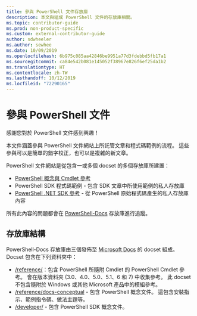 ```yaml
---
title: 參與 PowerShell 文件存放庫
description: 本文與組成 PowerShell 文件的存放庫相關。
ms.topic: contributor-guide
ms.prod: non-product-specific
ms.custom: external-contributor-guide
author: sdwheeler
ms.author: sewhee
ms.date: 10/09/2019
ms.openlocfilehash: 6b975c085aa42846be9951a77d3fdebbd5fb17a1
ms.sourcegitcommit: ca84e542b081e145052f38967e826f6ef25da1b2
ms.translationtype: HT
ms.contentlocale: zh-TW
ms.lasthandoff: 10/12/2019
ms.locfileid: "72290165"
---
```

# <a name="contributing-to-powershell-documentation"></a>參與 PowerShell 文件

感謝您對於 PowerShell 文件感到興趣！

本文件涵蓋參與 PowerShell 文件網站上所託管文章和程式碼範例的流程。 這些參與可以是簡單的錯字校正，也可以是複雜的新文章。

PowerShell 文件網站是從包含一或多個 docset 的多個存放庫所建置：

- [PowerShell 概念與 Cmdlet 參考][psdocs]
- PowerShell SDK 程式碼範例 - 包含 SDK 文章中所使用範例的私人存放庫
- [PowerShell .NET SDK 參考](/dotnet/api/?view=pscore-6.2.0) - 從 PowerShell 原始程式碼產生的私人存放庫內容

所有此內容的問題都會在 [PowerShell-Docs][docsrepo] 存放庫進行追蹤。

## <a name="repository-structure"></a>存放庫結構

PowerShell-Docs 存放庫由三個發佈至 [Microsoft Docs][psdocs] 的 docset 組成。Docset 包含在下列資料夾中：

- [/reference/][ref]：包含 PowerShell 所隨附 Cmdlet 的 PowerShell Cmdlet 參考。 會在版本資料夾 (3.0、4.0、5.0、5.1、6 和 7) 中收集參考。 此 docset 不包含隨附於 Windows 或其他 Microsoft 產品中的模組參考。
- [/reference/docs-conceptual][conceptual] - 包含 PowerShell 概念文件。 這包含安裝指示、範例指令碼、做法主題等。
- [/developer/][SDK] - 包含 PowerShell SDK 概念文件。

<!--link refs-->
[psdocs]: https://docs.microsoft.com/powershell
[docsrepo]: https://github.com/MicrosoftDocs/PowerShell-Docs
[ref]: https://github.com/MicrosoftDocs/PowerShell-Docs/tree/staging/reference
[conceptual]: https://github.com/MicrosoftDocs/PowerShell-Docs/tree/staging/reference/docs-conceptual
[SDK]: https://github.com/MicrosoftDocs/PowerShell-Docs/tree/staging/developer
